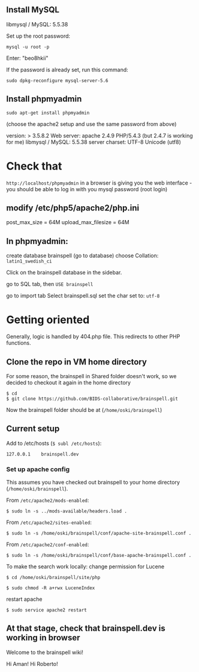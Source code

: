 
Install MySQL
--------------------
libmysql / MySQL: 5.5.38

Set up the root password:

    mysql -u root -p

Enter: "beo8hkii"

If the password is already set, run this command:

    sudo dpkg-reconfigure mysql-server-5.6

Install phpmyadmin
--------------------

    sudo apt-get install phpmyadmin
    
(choose the apache2 setup and use the same password from above)

version: > 3.5.8.2
Web server: apache 2.4.9 PHP/5.4.3 (but 2.4.7 is working for me)
libmysql / MySQL: 5.5.38
server charset: UTF-8 Unicode (utf8)

# Check that 
`http://localhost/phpmyadmin`
in a browser is giving you the web interface - you should be able to log in with you mysql password (root login)


modify /etc/php5/apache2/php.ini
-------------------------------------
post_max_size = 64M
upload_max_filesize = 64M


In phpmyadmin:
----------------

create database brainspell (go to database) 
choose Collation: `latin1_swedish_ci`

Click on the brainspell database in the sidebar.

go to SQL tab, then 
`USE brainspell`

go to import tab
Select brainspell.sql
set the char set to: `utf-8`


# Getting oriented

Generally, logic is handled by 404.php file. This redirects to other PHP functions.

## Clone the repo in VM home directory
For some reason, the brainspell in Shared folder doesn't work, so we decided to checkout it again in the home directory

```
$ cd
$ git clone https://github.com/BIDS-collaborative/brainspell.git
```

Now the brainspell folder should be at (`/home/oski/brainspell`)

## Current setup

Add to /etc/hosts (`$ subl /etc/hosts`):

```
127.0.0.1    brainspell.dev
```

### Set up apache config

This assumes you have checked out brainspell to your home directory (`/home/oski/brainspell`).

From `/etc/apache2/mods-enabled`:

```
$ sudo ln -s ../mods-available/headers.load .
```

From `/etc/apache2/sites-enabled`:

```
$ sudo ln -s /home/oski/brainspell/conf/apache-site-brainspell.conf .
```

From `/etc/apache2/conf-enabled`:

```
$ sudo ln -s /home/oski/brainspell/conf/base-apache-brainspell.conf .
```

To make the search work locally: change permission for Lucene

```
$ cd /home/oski/brainspell/site/php
```

```
$ sudo chmod -R a+rwx LuceneIndex
```

restart apache 

```
$ sudo service apache2 restart
```

At that stage, check that brainspell.dev is working in browser
---------------------------------------------------------------

Welcome to the brainspell wiki!

Hi Aman!
Hi Roberto!
